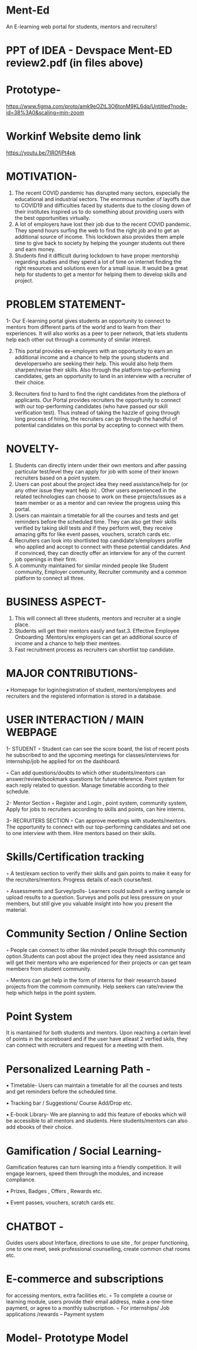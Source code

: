 # Ment-Ed
An E-learning web portal for students, mentors and recruiters!

# PPT of IDEA - Devspace Ment-ED review2.pdf (in files above)

# Prototype-  
https://www.figma.com/proto/amk9eOZtL3O6tonM9KL6dq/Untitled?node-id=38%3A0&scaling=min-zoom

# Workinf Website demo link
https://youtu.be/7IROfjPt4pk


# MOTIVATION-
1. The recent COVID pandemic has disrupted many sectors, especially the
educational and industrial sectors. The enormous number of layoffs due to
COVID19 and difficulties faced by students due to the closing down of their
institutes inspired us to do something about providing users with the best
opportunities virtually.
2. A lot of employers have lost their job due to the recent COVID pandemic. They
spend hours surfing the web to find the right job and to get an additional
source of income. This lockdown also provides them ample time to give back
to society by helping the younger students out there and earn money.
3. Students find it difficult during lockdown to have proper mentorship regarding
studies and they spend a lot of time on internet finding the right resources
and solutions even for a small issue. It would be a great help for students to
get a mentor for helping them to develop skills and project.

# PROBLEM STATEMENT-
1- Our E-learning portal gives students an opportunity to connect to mentors
from different parts of the world and to learn from their experiences. It will
also works as a peer to peer network, that lets students help each other out
through a community of similar interest.

2. This portal provides ex-employers with an opportunity to earn an
additional income and a chance to help the young students and developerswho are seeking their help. This would also help them sharpen/revise their
skills. Also through the platform top-performing candidates, gets an
opportunity to land in an interview with a recruiter of their choice.

3. Recruiters find to hard to find the right candidates from the plethora of
applicants. Our Portal provides recruiters the opportunity to connect with our
top-performing candidates (who have passed our skill verification test). Thus
instead of taking the hazzle of going through long process of hiring, the
recruiters can go through the handful of potential candidates on this portal by
accepting to connect with them.

# NOVELTY-
1. Students can directly intern under their own mentors and after passing
particular test/level they can apply for job with some of their known recruiters
based on a point system.
2. Users can post about the project idea they need assistance/help for (or any
other issue they want help in) . Other users experienced in the related
technologies can choose to work on these projects/issues as a team member
or as a mentor and can review the progress using this portal.
3. Users can maintain a timetable for all the courses and tests and get reminders
before the scheduled time. They can also get their skills verified by taking skill
tests and if they perform well, they receive amazing gifts for like event passes,
vouchers, scratch cards etc.
4. Recruiters can look into shortlisted top candidate's/employers profile who
applied and accept to connect with these potential candidates. And if
convinced, they can directly offer an interview for any of the current job
openings in their firm.
5. A community maintained for similar minded people like Student community,
Employer community, Recruiter community and a common platform to
connect all three.

# BUSINESS ASPECT-
1. This will connect all three students, mentors and recruiter at a single
place.
2. Students will get their mentors easily and fast.3. Effective Employee Onboarding :Mentors/ex employers can get an
additional source of income and a chance to help their mentees.
3. Fast recruitment process as recruiters can shortlist top candidate.

# MAJOR CONTRIBUTIONS-
• Homepage for login/registration of student, mentors/employees and
recruiters and the registered information is stored in a database.

# USER INTERACTION / MAIN WEBPAGE
1- STUDENT
◦ Student can can see the score board, the list of recent posts he
subscribed to and the upcoming meetings for classes/interviews for
internship/job he applied for on the dashboard.

◦ Can add questions/doubts to which other students/mentors can
answer/review/bookmark questions for future reference. Point system
for each reply related to question. Manage timetable according to their
schedule.

2- Mentor Section
◦ Register and Login , point system, community system, Apply for jobs to
recruiters according to skills and points, can hire interns.

3- RECRUITERS SECTION
◦ Can approve meetings with students/mentors. The opportunity to
connect with our top-performing candidates and set one to one interview
with them. Hire mentors based on their skills.

# Skills/Certification tracking
◦ A test/exam section to verify their skills and gain points to make it easy
for the recruiters/mentors. Progress details of each course/test.

◦ Assessments and Survey/polls- Learners could submit a writing sample
or upload results to a question. Surveys and polls put less pressure on
your members, but still give you valuable insight into how you present
the material.

# Community Section / Online Section
◦ People can connect to other like minded people through this community
option.Students can post about the project idea they need assistance and
will get their mentors who are experienced for their projects or can get
team members from student community.

◦ Mentors can get help in the form of interns for their researrch based
projects from the commom community. Help seekers can rate/review the
help which helps in the point system.

# Point System 
It is mantained for both students and mentors. Upon reaching a
certain level of points in the scoreboard and if the user have atleast 2 verfied
skils, they can connect with recruiters and request for a meeting with them.

# Personalized Learning Path -
▪ Timetable- Users can maintain a timetable for all the courses and
tests and get reminders before the scheduled time.

▪ Tracking bar / Suggestions/ Course Add/Drop etc.

▪ E-book Library- We are planning to add this feature of ebooks which
will be accessible to all mentors and students. Here students/mentors
can also add ebooks of their choice.

# Gamification / Social Learning- 
Gamification features can turn learning into a friendly competition. It will engage learners, speed them
through the modules, and increase compliance.

▪ Prizes, Badges , Offers , Rewards etc.

▪ Event passes, vouchers, scratch cards etc.

# CHATBOT -
Guides users about Interface, directions to use site , for proper
functioning, one to one meet, seek professional counselling, create common
chat rooms etc.

# E-commerce and subscriptions
for accessing mentors, extra facilities etc.
◦ To complete a course or learning module, users provide their email
address, make a one-time payment, or agree to a monthly subscription.
◦ For internships/ Job applications /rewards – Payment system

# Model- Prototype Model 


